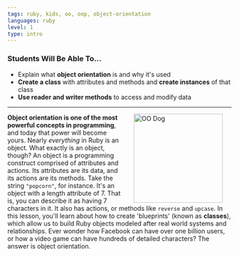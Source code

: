 ```yaml
---
tags: ruby, kids, oo, oop, object-orientation
languages: ruby
level: 1
type: intro
---
```

### Students Will Be Able To...
* Explain what **object orientation** is and why it's used
* **Create a class** with attributes and methods and **create instances** of that class
* **Use reader and writer methods** to access and modify data

---
<img src="https://s3.amazonaws.com/after-school-assets/oo-dog.png" alt="OO Dog" height="200" align="right" hspace="20"> **Object orientation is one of the most powerful concepts in programming**, and today that power will become yours. Nearly _everything_ in Ruby is an object. What exactly is an object, though? An object is a programming construct comprised of attributes and actions. Its attributes are its data, and its actions are its methods. Take the string `"popcorn"`, for instance. It's an object with a length attribute of 7. That is, you can describe it as having 7 characters in it. It also has actions, or methods like `reverse` and `upcase`. In this lesson, you'll learn about how to create 'blueprints' (known as **classes**), which allow us to build Ruby objects modeled after real world systems and relationships. Ever wonder how Facebook can have over one billion users, or how a video game can have hundreds of detailed characters? The answer is object orientation.
